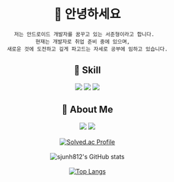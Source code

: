 <div align=center>  
  
  # 👋 안녕하세요

  ```
  저는 안드로이드 개발자를 꿈꾸고 있는 서준형이라고 합니다.  
  현재는 개발자로 취업 준비 중에 있으며,   
  새로운 것에 도전하고 깊게 파고드는 자세로 공부에 임하고 있습니다.
  ```

  ## 🌻 Skill
  <img src="https://img.shields.io/badge/Android-3DDC84?style=flat&logo=Android&logoColor=white"/> <img src="https://img.shields.io/badge/JAVA-007396?style=flat&logo=java&logoColor=white"> <img src="https://img.shields.io/badge/Kotlin-7F52FF?style=flat&logo=Kotlin&logoColor=white">  

  <!-- #### Tools

  <img src="https://img.shields.io/badge/Android Studio-3DDC84?style=for-the-badge&logo=AndroidStudio&logoColor=white"/> <img src="https://img.shields.io/badge/Git-F05032?style=for-the-badge&logo=Git&logoColor=white"/> <img src="https://img.shields.io/badge/Postman-FF6C37?style=for-the-badge&logo=Postman&logoColor=white"/>     -->

  ## 🐧 About Me
  <a href="https://sjunh812.tistory.com/" target="_blank"><img src="https://img.shields.io/badge/Tech Blog-181717?style=flat-square&logo=Github&logoColor=white"/></a> <a href="mailto:sjunh812@gmail.com" target="_blank"><img src="https://img.shields.io/badge/Gmail-EA4335?style=flat-square&logo=Gmail&logoColor=white"/></a>     
  <br>
  [![Solved.ac Profile](http://mazassumnida.wtf/api/v2/generate_badge?boj=sjunh8123)](https://solved.ac/sjunh8123/)  
  <br>
  ![sjunh812's GitHub stats](https://github-readme-stats-ten-gilt.vercel.app/api?username=sjunh812&show_icons=true&theme=tokyonight)     
  <br>
  [![Top Langs](https://github-readme-stats-ten-gilt.vercel.app/api/top-langs/?username=sjunh812&layout=compact)](https://github.com/anuraghazra/github-readme-stats)  
</div>
